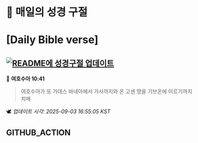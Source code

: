 # 🙏 매일의 성경 구절
# [Daily Bible verse]
## [![README에 성경구절 업데이트](https://github.com/DONGSUKA/first_test/actions/workflows/update-readme-bible.yml/badge.svg)](https://github.com/DONGSUKA/first_test/actions/workflows/update-readme-bible.yml)
<!-- START_BIBLE_VERSE -->
📖 **여호수아 10:41**
> 여호수아가 또 가데스 바네아에서 가사까지와 온 고센 땅을 기브온에 이르기까지 치매

🕊️ _업데이트 시각: 2025-09-03 16:55:05 KST_
  <!-- END_BIBLE_VERSE -->
## GITHUB_ACTION

